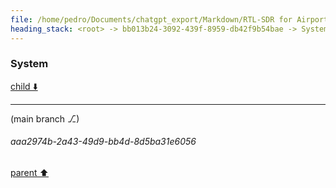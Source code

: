 ```yaml
---
file: /home/pedro/Documents/chatgpt_export/Markdown/RTL-SDR for Airport Broadcasts.md
heading_stack: <root> -> bb013b24-3092-439f-8959-db42f9b54bae -> System -> d927efc8-ebc0-4513-9b1a-c382f89937f7 -> System
---
```

### System

[child ⬇️](#aaa2974b-2a43-49d9-bb4d-8d5ba31e6056)

---

(main branch ⎇)
###### aaa2974b-2a43-49d9-bb4d-8d5ba31e6056
[parent ⬆️](#d927efc8-ebc0-4513-9b1a-c382f89937f7)
